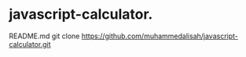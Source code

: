 # javascript-calculator.
README.md
git clone https://github.com/muhammedalisah/javascript-calculator.git
